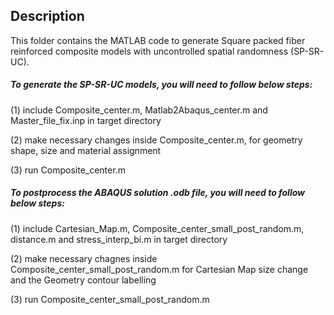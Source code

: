 ## Description

This folder contains the MATLAB code to generate Square packed fiber reinforced composite models with uncontrolled spatial randomness (SP-SR-UC).

##### To generate the SP-SR-UC models, you will need to follow below steps:

(1) include Composite_center.m, Matlab2Abaqus_center.m and Master_file_fix.inp in target directory

(2) make necessary changes inside Composite_center.m, for geometry shape, size and material assignment

(3) run Composite_center.m

##### To postprocess the ABAQUS solution .odb file, you will need to follow below steps:

(1) include Cartesian_Map.m, Composite_center_small_post_random.m, distance.m and stress_interp_bi.m in target directory

(2) make necessary chagnes inside Composite_center_small_post_random.m for Cartesian Map size change and the Geometry contour labelling

(3) run Composite_center_small_post_random.m
